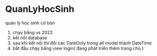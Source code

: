 # QuanLyHocSinh
quản lý học sinh cơ bản


1. chạy bằng vs 2022
2. kết nối database
3. sau khi kết nối thì đổi các DateOnly  trong all model thành DateTime
3. bắt đầu chạy bằng view login( đang phát triển thêm trang chủ )
